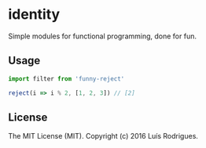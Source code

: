 # identity

Simple modules for functional programming, done for fun.

## Usage

```javascript
import filter from 'funny-reject'

reject(i => i % 2, [1, 2, 3]) // [2]
```

## License

The MIT License (MIT). Copyright (c) 2016 Luís Rodrigues.
